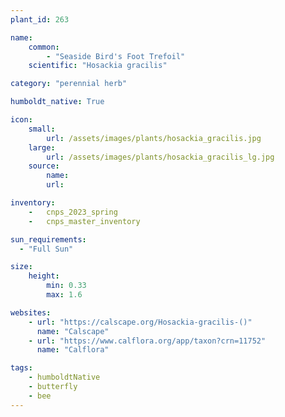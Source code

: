 ```yaml
---
plant_id: 263 

name: 
    common:  
        - "Seaside Bird's Foot Trefoil"   
    scientific: "Hosackia gracilis"   

category: "perennial herb"

humboldt_native: True

icon: 
    small: 
        url: /assets/images/plants/hosackia_gracilis.jpg 
    large: 
        url: /assets/images/plants/hosackia_gracilis_lg.jpg 
    source: 
        name: 
        url: 

inventory: 
    -   cnps_2023_spring
    -   cnps_master_inventory

sun_requirements:
  - "Full Sun"

size:
    height: 
        min: 0.33 
        max: 1.6

websites:
    - url: "https://calscape.org/Hosackia-gracilis-()"
      name: "Calscape"
    - url: "https://www.calflora.org/app/taxon?crn=11752"
      name: "Calflora"

tags: 
    - humboldtNative
    - butterfly
    - bee
---
```

